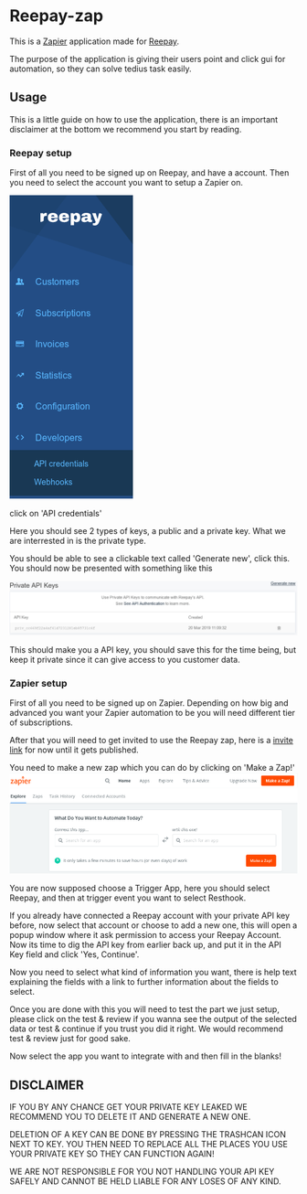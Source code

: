 # Reepay-zap

This is a [Zapier](https://zapier.com/) application made for [Reepay](https://reepay.com/).

The purpose of the application is giving their users point and click gui for automation, so they can solve tedius task easily.

## Usage

This is a little guide on how to use the application, there is an important disclaimer at the bottom we recommend you start by reading.

### Reepay setup

First of all you need to be signed up on Reepay, and have a account. Then you need to select the account you want to setup a Zapier on.

![](images/leftbar.png)

click on 'API credentials'

Here you should see 2 types of keys, a public and a private key. What we are interrested in is the private type.

You should be able to see a clickable text called 'Generate new', click this. You should now be presented with something like this

![](images/api.png)


This should make you a API key, you should save this for the time being, but keep it private since it can give access to you customer data. 

### Zapier setup

First of all you need to be signed up on Zapier. Depending on how big and advanced you want your Zapier automation to be you will need different tier of subscriptions.

After that you will need to get invited to use the Reepay zap, here is a [invite link](https://zapier.com/developer/public-invite/31285/65590962c705bd0ec27d5480070e6fdd/) for now until it gets published. 

You need to make a new zap which you can do by clicking on 'Make a Zap!'
![](images/zapier_make_zap.png)

You are now supposed choose a Trigger App, here you should select Reepay, and then at trigger event you want to select Resthook.

If you already have connected a Reepay account with your private API key before, now select that account or choose to add a new one, this will open a popup window where it ask permission to access your Reepay Account. Now its time to dig the API key from earlier back up, and put it in the API Key field and click 'Yes, Continue'. 

Now you need to select what kind of information you want, there is help text explaining the fields with a link to further information about the fields to select.

Once you are done with this you will need to test the part we just setup, please click on the test & review if you wanna see the output of the selected data or test & continue if you trust you did it right. We would recommend test & review just for good sake.

Now select the app you want to integrate with and then fill in the blanks!

## DISCLAIMER

IF YOU BY ANY CHANCE GET YOUR PRIVATE KEY LEAKED WE RECOMMEND YOU TO DELETE IT AND GENERATE A NEW ONE. 

DELETION OF A KEY CAN BE DONE BY PRESSING THE TRASHCAN ICON NEXT TO KEY. YOU THEN NEED TO REPLACE ALL THE PLACES YOU USE YOUR PRIVATE KEY SO THEY CAN FUNCTION AGAIN!

WE ARE NOT RESPONSIBLE FOR YOU NOT HANDLING YOUR API KEY SAFELY AND CANNOT BE HELD LIABLE FOR ANY LOSES OF ANY KIND.
